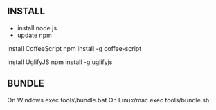 INSTALL
--------------------------
* install node.js
* update npm

install CoffeeScript
npm install -g coffee-script

install UglifyJS
npm install -g uglifyjs

BUNDLE
--------------------------
On Windows exec tools\bundle.bat
On Linux/mac exec tools/bundle.sh

